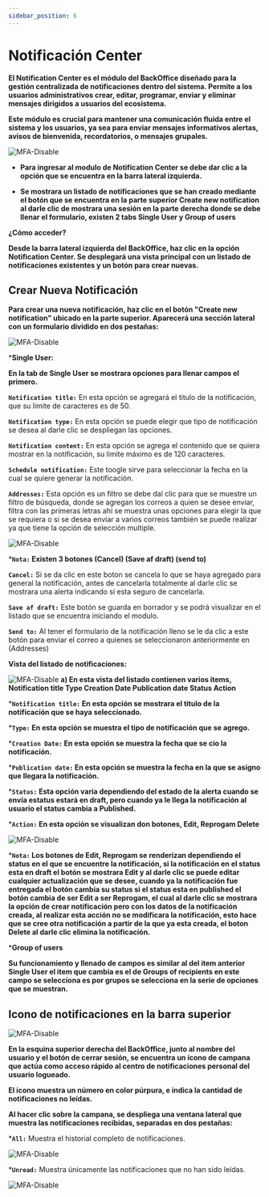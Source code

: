 ```yaml
---
sidebar_position: 6
---
```


# Notificación Center

**El Notification Center es el módulo del BackOffice diseñado para la gestión centralizada de notificaciones dentro del sistema. Permite a los usuarios administrativos crear, editar, programar, enviar y eliminar mensajes dirigidos a usuarios del ecosistema.**

**Este módulo es crucial para mantener una comunicación fluida entre el sistema y los usuarios, ya sea para enviar mensajes informativos alertas, avisos de bienvenida, recordatorios, o mensajes grupales.**

![MFA-Disable](/img/backoffice-user/notifications_center_backoffice.png)

- **Para ingresar al modulo de Notification Center se debe dar clic a la opción que se encuentra en la barra lateral izquierda.**

- **Se mostrara un listado de notificaciones que se han creado mediante el botón que se encuentra en la parte superior Create new notification al darle clic de mostrara una sesión en la parte derecha donde se debe llenar el formulario, existen 2 tabs Single User y Group of users**

**¿Cómo acceder?**

**Desde la barra lateral izquierda del BackOffice, haz clic en la opción Notification Center. Se desplegará una vista principal con un listado de notificaciones existentes y un botón para crear nuevas.**

## Crear Nueva Notificación

**Para crear una nueva notificación, haz clic en el botón "Create new notification" ubicado en la parte superior. Aparecerá una sección lateral con un formulario dividido en dos pestañas:**

![MFA-Disable](/img/backoffice-user/create_notification_backoffice.png)

***Single User:**

**En la tab de Single User se mostrara opciones para llenar campos el primero.**

**`Notification title:`**
En esta opción se agregará el titulo de la notificación, que su limite de caracteres es de 50.

**`Notification type:`**
En esta opción se puede elegir que tipo de notificación se desea al darle clic se despliegan las opciones.

**`Notification content:`**
En esta opción se agrega el contenido que se quiera mostrar en la notificación, su limite máximo es de 120 caracteres.

**`Schedule notification:`**
Este toogle sirve para seleccionar la fecha en la cual se quiere generar la notificación.

**`Addresses:`**
Esta opción es un filtro se debe dal clic para que se muestre un filtro de búsqueda, donde se agregan los correos a quien se desee enviar, filtra con las primeras letras ahi se muestra unas opciones para elegir la que se requiera o si se desea enviar a varios correos también se puede realizar ya que tiene la opción de selección multiple.

![MFA-Disable](/img/backoffice-user/cancel_notification_backoffice.png)

***`Nota:` Existen 3 botones (Cancel) (Save af draft) (send to)**

**`Cancel:`**
Si se da clic en este boton se cancela lo que se haya agregado para general la notificación, antes de cancelarla totalmente al darle clic se mostrara una alerta indicando si esta seguro de cancelarla.

**`Save af draft:`**
Este botón se guarda en borrador y se podrá visualizar en el listado que se encuentra iniciando el modulo.

**`Send to:`**
Al tener el formulario de la notificación lleno se le da clic a este botón para enviar el correo a quienes se seleccionaron anteriormente en (Addresses)

**Vista del listado de notificaciones:**

![MFA-Disable](/img/backoffice-user/list_notification_backoffice.png)
**a) En esta vista del listado contienen varios items, Notification title Type Creation Date Publication date Status Action**

***`Notification title:` En esta opción se mostrara el titulo de la notificación que se haya seleccionado.**

***`Type:` En esta opción se muestra el tipo de notificación que se agrego.**

***`Creation Date:` En esta opción se muestra la fecha que se cio la notificación.**

***`Publication date:` En esta opción se muestra la fecha en la que se asigno que llegara la notificación.**

***`Status:` Esta opción varia dependiendo del estado de la alerta cuando se envía estatus estará en draft, pero cuando ya le llega la notificación al usuario el status cambia a Published.**

***`Action:` En esta opción se visualizan don botones, Edit, Reprogam Delete**

![MFA-Disable](/img/backoffice-user/edit_notification_backoffice.png)

***`Nota:` Los botones de Edit, Reprogam se renderizan dependiendo el status en el que se encuentre la notificación, si la notificación en el status esta en draft el botón se mostrara Edit y al darle clic se puede editar cualquier actualización que se desee, cuando ya la notificación fue entregada el botón cambia su status si el status esta en published el botón cambia de ser Edit a ser Reprogam, el cual al darle clic se mostrara la opción de crear notificación pero con los datos de la notificación creada, al realizar esta acción no se modificara la notificación, esto hace que se cree otra notificación a partir de la que ya esta creada, el boton Delete al darle clic elimina la notificación.**

***Group of users**

**Su funcionamiento y llenado de campos es similar al del item anterior Single User el item que cambia es el de Groups of recipients en este campo se selecciona es por grupos se selecciona en la serie de opciones que se muestran.**

## Icono de notificaciones en la barra superior

![MFA-Disable](/img/backoffice-user/icon_notifications_backoffice.png)

**En la esquina superior derecha del BackOffice, junto al nombre del usuario y el botón de cerrar sesión, se encuentra un ícono de campana que actúa como acceso rápido al centro de notificaciones personal del usuario logueado.**

**El ícono muestra un número en color púrpura, e indica la cantidad de notificaciones no leídas.**

**Al hacer clic sobre la campana, se despliega una ventana lateral que muestra las notificaciones recibidas, separadas en dos pestañas:**

***`All:`**
 Muestra el historial completo de notificaciones.

![MFA-Disable](/img/backoffice-user/notification_center_all_backoffice.png)

***`Unread:`**
Muestra únicamente las notificaciones que no han sido leídas.

![MFA-Disable](/img/backoffice-user/notification_center_unread.png)